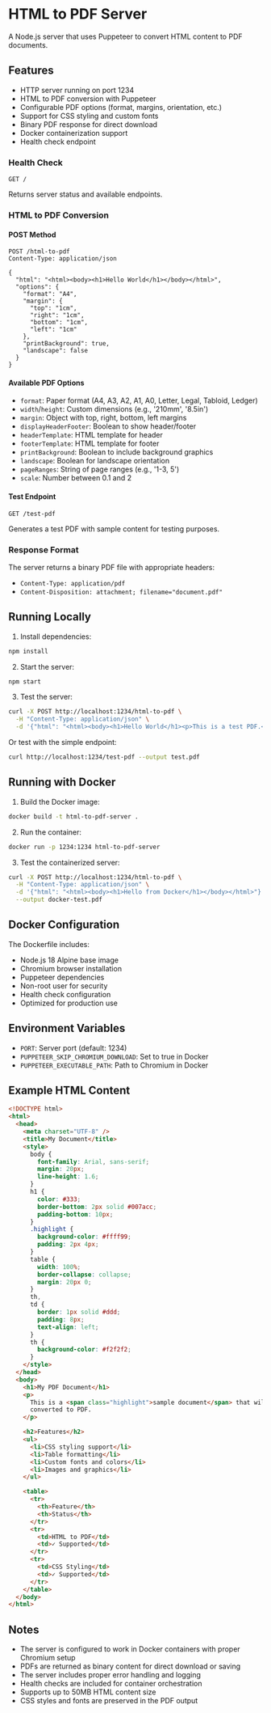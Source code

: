 # HTML to PDF Server

A Node.js server that uses Puppeteer to convert HTML content to PDF documents.

## Features

- HTTP server running on port 1234
- HTML to PDF conversion with Puppeteer
- Configurable PDF options (format, margins, orientation, etc.)
- Support for CSS styling and custom fonts
- Binary PDF response for direct download
- Docker containerization support
- Health check endpoint

### Health Check

```
GET /
```

Returns server status and available endpoints.

### HTML to PDF Conversion

#### POST Method

```
POST /html-to-pdf
Content-Type: application/json

{
  "html": "<html><body><h1>Hello World</h1></body></html>",
  "options": {
    "format": "A4",
    "margin": {
      "top": "1cm",
      "right": "1cm",
      "bottom": "1cm",
      "left": "1cm"
    },
    "printBackground": true,
    "landscape": false
  }
}
```

#### Available PDF Options

- `format`: Paper format (A4, A3, A2, A1, A0, Letter, Legal, Tabloid, Ledger)
- `width`/`height`: Custom dimensions (e.g., '210mm', '8.5in')
- `margin`: Object with top, right, bottom, left margins
- `displayHeaderFooter`: Boolean to show header/footer
- `headerTemplate`: HTML template for header
- `footerTemplate`: HTML template for footer
- `printBackground`: Boolean to include background graphics
- `landscape`: Boolean for landscape orientation
- `pageRanges`: String of page ranges (e.g., '1-3, 5')
- `scale`: Number between 0.1 and 2

#### Test Endpoint

```
GET /test-pdf
```

Generates a test PDF with sample content for testing purposes.

### Response Format

The server returns a binary PDF file with appropriate headers:

- `Content-Type: application/pdf`
- `Content-Disposition: attachment; filename="document.pdf"`

## Running Locally

1. Install dependencies:

```bash
npm install
```

2. Start the server:

```bash
npm start
```

3. Test the server:

```bash
curl -X POST http://localhost:1234/html-to-pdf \
  -H "Content-Type: application/json" \
  -d '{"html": "<html><body><h1>Hello World</h1><p>This is a test PDF.</p></body></html>"}'
```

Or test with the simple endpoint:

```bash
curl http://localhost:1234/test-pdf --output test.pdf
```

## Running with Docker

1. Build the Docker image:

```bash
docker build -t html-to-pdf-server .
```

2. Run the container:

```bash
docker run -p 1234:1234 html-to-pdf-server
```

3. Test the containerized server:

```bash
curl -X POST http://localhost:1234/html-to-pdf \
  -H "Content-Type: application/json" \
  -d '{"html": "<html><body><h1>Hello from Docker</h1></body></html>"}' \
  --output docker-test.pdf
```

## Docker Configuration

The Dockerfile includes:

- Node.js 18 Alpine base image
- Chromium browser installation
- Puppeteer dependencies
- Non-root user for security
- Health check configuration
- Optimized for production use

## Environment Variables

- `PORT`: Server port (default: 1234)
- `PUPPETEER_SKIP_CHROMIUM_DOWNLOAD`: Set to true in Docker
- `PUPPETEER_EXECUTABLE_PATH`: Path to Chromium in Docker

## Example HTML Content

```html
<!DOCTYPE html>
<html>
  <head>
    <meta charset="UTF-8" />
    <title>My Document</title>
    <style>
      body {
        font-family: Arial, sans-serif;
        margin: 20px;
        line-height: 1.6;
      }
      h1 {
        color: #333;
        border-bottom: 2px solid #007acc;
        padding-bottom: 10px;
      }
      .highlight {
        background-color: #ffff99;
        padding: 2px 4px;
      }
      table {
        width: 100%;
        border-collapse: collapse;
        margin: 20px 0;
      }
      th,
      td {
        border: 1px solid #ddd;
        padding: 8px;
        text-align: left;
      }
      th {
        background-color: #f2f2f2;
      }
    </style>
  </head>
  <body>
    <h1>My PDF Document</h1>
    <p>
      This is a <span class="highlight">sample document</span> that will be
      converted to PDF.
    </p>

    <h2>Features</h2>
    <ul>
      <li>CSS styling support</li>
      <li>Table formatting</li>
      <li>Custom fonts and colors</li>
      <li>Images and graphics</li>
    </ul>

    <table>
      <tr>
        <th>Feature</th>
        <th>Status</th>
      </tr>
      <tr>
        <td>HTML to PDF</td>
        <td>✓ Supported</td>
      </tr>
      <tr>
        <td>CSS Styling</td>
        <td>✓ Supported</td>
      </tr>
    </table>
  </body>
</html>
```

## Notes

- The server is configured to work in Docker containers with proper Chromium setup
- PDFs are returned as binary content for direct download or saving
- The server includes proper error handling and logging
- Health checks are included for container orchestration
- Supports up to 50MB HTML content size
- CSS styles and fonts are preserved in the PDF output
